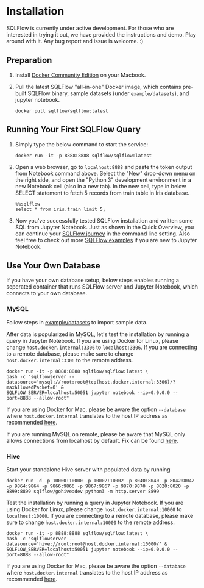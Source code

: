 # Installation

SQLFlow is currently under active development. For those who are interested in trying
it out, we have provided the instructions and demo. Play around with it. Any bug report and issue is welcome. :)


## Preparation

1. Install [Docker Community Edition](https://docs.docker.com/install/) on your Macbook.
1. Pull the latest SQLFlow "all-in-one" Docker image, which contains pre-built SQLFlow
   binary, sample datasets (under `example/datasets`), and jupyter notebook.

   ```
   docker pull sqlflow/sqlflow:latest
   ```

## Running Your First SQLFlow Query

1. Simply type the below command to start the service:

   ```
   docker run -it -p 8888:8888 sqlflow/sqlflow:latest
   ```

1. Open a web browser, go to `localhost:8888` and paste the token output from Notebook command above.  Select the "New" drop-down menu on the right side, and open the "Python 3" development environment in a new Notebook cell (also in a new tab). In the new cell, type in below SELECT statement to fetch 5 records from train table in Iris database. 

   ```
   %%sqlflow
   select * from iris.train limit 5;
   ```

1. Now you've successfully tested SQLFlow installation and written some SQL from Jupyter Notebook. Just as shown in the Quick Overview, you can continue your [SQLFlow journey](demo.md) in the command line setting. Also feel free to check out more [SQLFlow examples](/example/jupyter/example.ipynb) if you are new to Jupyter Notebook.

## Use Your Own Database

If you have your own database setup, below steps enables running a seperated container
that runs SQLFlow server and Jupyter Notebook, which connects to your own database.

### MySQL

Follow steps in [example/datasets](https://github.com/sql-machine-learning/sqlflow/blob/develop/example/datasets) to import sample data.

After data is popularized in MySQL, let's test the installation by running a query in Jupyter Notebook. If you are using Docker for Linux, please change `host.docker.internal:3306` to `localhost:3306`. If you are connecting to a remote database, please make sure to change `host.docker.internal:3306` to the remote address.

```
docker run -it -p 8888:8888 sqlflow/sqlflow:latest \
bash -c "sqlflowserver --datasource='mysql://root:root@tcp(host.docker.internal:3306)/?maxAllowedPacket=0' &
SQLFLOW_SERVER=localhost:50051 jupyter notebook --ip=0.0.0.0 --port=8888 --allow-root"
```

If you are using Docker for Mac, please be aware the option `--database` where `host.docker.internal` translates to the host IP address as recommended [here](https://docs.docker.com/docker-for-mac/networking/).

If you are running MySQL on remote, please be aware that MySQL only allows connections from localhost by default. Fix can be found [here](https://stackoverflow.com/questions/14779104/how-to-allow-remote-connection-to-mysql).

### Hive

Start your standalone Hive server with populated data by running

```
docker run -d -p 10000:10000 -p 10002:10002 -p 8040:8040 -p 8042:8042 -p 9864:9864 -p 9866:9866 -p 9867:9867 -p 9870:9870 -p 8020:8020 -p 8899:8899 sqlflow/gohive:dev python3 -m http.server 8899
```

Test the installation by running a query in Jupyter Notebook. If you are using Docker for Linux, please change `host.docker.internal:10000` to `localhost:10000`. If you are connecting to a remote database, please make sure to change `host.docker.internal:10000` to the remote address.

```
docker run -it -p 8888:8888 sqlflow/sqlflow:latest \
bash -c "sqlflowserver --datasource='hive://root:root@host.docker.internal:10000/' &
SQLFLOW_SERVER=localhost:50051 jupyter notebook --ip=0.0.0.0 --port=8888 --allow-root"
```

If you are using Docker for Mac, please be aware the option `--database` where `host.docker.internal` translates to the host IP address as recommended [here](https://docs.docker.com/docker-for-mac/networking/).
